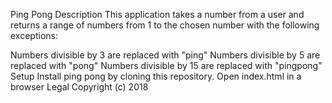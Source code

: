 Ping Pong
Description
This application takes a number from a user and returns a range of numbers from 1 to the chosen number with the following exceptions:

Numbers divisible by 3 are replaced with "ping"
Numbers divisible by 5 are replaced with "pong"
Numbers divisible by 15 are replaced with "pingpong"
Setup
Install ping pong by cloning this repository.
Open index.html in a browser
Legal
Copyright (c) 2018
